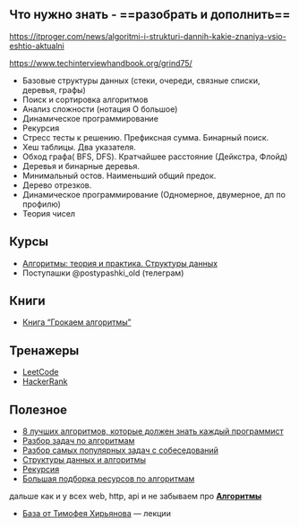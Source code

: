 

## Что нужно знать - ==разобрать и дополнить==

https://itproger.com/news/algoritmi-i-strukturi-dannih-kakie-znaniya-vsio-eshtio-aktualni

https://www.techinterviewhandbook.org/grind75/


- Базовые структуры данных (стеки, очереди, связные списки, деревья, графы)
- Поиск и сортировка алгоритмов
- Анализ сложности (нотация O большое)
- Динамическое программирование
- Рекурсия
- Стресс тесты к решению. Префиксная сумма. Бинарный поиск.
- Хеш таблицы. Два указателя.
- Обход графа( BFS, DFS). Кратчайшее расстояние (Дейкстра, Флойд)
- Деревья и бинарные деревья.
- Минимальный остов. Наименьший общий предок.
- Дерево отрезков.
- Динамическое программирование (Одномерное, двумерное, дп по профилю)
- Теория чисел

## Курсы

- [Алгоритмы: теория и практика. Структуры данных](https://stepik.org/course/1547)
- Поступашки @postypashki_old (телеграм)

## Книги

- [Книга “Грокаем алгоритмы”](https://cloud.mail.ru/public/g5Dm/WMMRswEfJ)

## Тренажеры

- [LeetCode](https://leetcode.com/problemset/)
- [HackerRank](https://www.hackerrank.com)

## Полезное

- [8 лучших алгоритмов, которые должен знать каждый программист](https://uproger.com/8-luchshih-algoritmov-python/)
- [Разбор задач по алгоритмам](https://github.com/vitkarpov/coding-interviews-blog-archive/tree/main)
- [Разбор самых популярных задач с собеседований](https://github.com/xizhengszhang/Leetcode_company_frequency)
- [Структуры данных и алгоритмы](https://youtu.be/S2I0covkyMc)
- [Рекурсия](https://youtu.be/NOaSY5pJmyc)
- [Большая подборка ресурсов по алгоритмам](https://proglib.io/p/awesome-algorithms)

  

  

дальше как и у всех web, http, api и не забываем про **[Алгоритмы](https://t.me/postypashki_old/994)**

- [База от Тимофея Хирьянова](https://www.youtube.com/playlist?list=PLRDzFCPr95fK7tr47883DFUbm4GeOjjc0) — лекции
